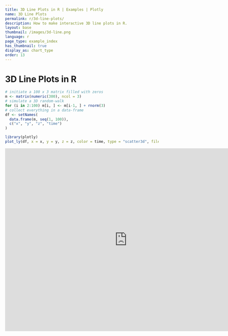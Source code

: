 ```yaml
---
title: 3D Line Plots in R | Examples | Plotly
name: 3D Line Plots
permalink: r/3d-line-plots/
description: How to make interactive 3D line plots in R.
layout: base
thumbnail: /images/3d-line.png
language: r
page_type: example_index
has_thumbnail: true
display_as: chart_type
order: 13
---
```



# 3D Line Plots in R


```r
# initiate a 100 x 3 matrix filled with zeros
m <- matrix(numeric(300), ncol = 3)
# simulate a 3D random-walk
for (i in 2:100) m[i, ] <- m[i-1, ] + rnorm(3)
# collect everything in a data-frame
df <- setNames(
  data.frame(m, seq(1, 100)),
  c("x", "y", "z", "time")
)

library(plotly)
plot_ly(df, x = x, y = y, z = z, color = time, type = "scatter3d", filename="r-docs/3d-line-plot")
```

<iframe height="600" id="igraph" scrolling="no" seamless="seamless" src="https://plot.ly/~RPlotBot/163.embed" width="800" frameBorder="0"></iframe>
